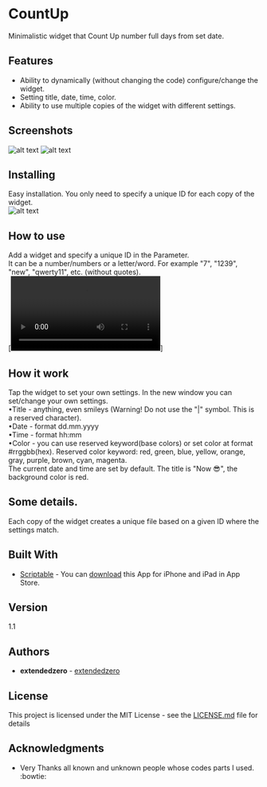 # CountUp
Minimalistic widget that Count Up number full days from set date.

## Features
- Ability to dynamically (without changing the code) configure/change the widget.  
- Setting title, date, time, color.  
- Ability to use multiple copies of the widget with different settings. 

## Screenshots
![alt text](https://github.com/extendedzero/Scriptable-IOS-Widget/blob/02beeca6baaf0afa35d3b708260b5ec9c9f2c6eb/CountUp/preview_1.png)
![alt text](https://github.com/extendedzero/Scriptable-IOS-Widget/blob/02beeca6baaf0afa35d3b708260b5ec9c9f2c6eb/CountUp/preview_2.png)

## Installing
Easy installation. You only need to specify a unique ID for each copy of the widget.  
![alt text](https://github.com/extendedzero/Scriptable-IOS-Widget/blob/7be1a427209c64a07352a403339f31ee483b72e4/CountUp/preview_3.png)

## How to use
Add a widget and specify a unique ID in the Parameter.  
It can be a number/numbers or a letter/word. For example "7", "1239", "new", "qwerty11", etc. (without quotes).  
[![Watch the video](https://github.com/extendedzero/Scriptable-IOS-Widget/blob/cf5c2561727643e8e84eff9d2a1aa2b06c329111/CountUp/preview_4.mp4)]

## How it work
Tap the widget to set your own settings. In the new window you can set/change your own settings.  
•Title - anything, even smileys (Warning!  Do not use the "|" symbol. This is a reserved character).  
•Date - format dd.mm.yyyy  
•Time - format hh:mm  
•Color - you can use reserved keyword(base colors) or set color at format #rrggbb(hex). Reserved color keyword: red, green, blue, yellow, orange, gray, purple, brown, cyan, magenta.  
The current date and time are set by default. The title is "Now 😎", the background color is red.

## Some details. 
Each copy of the widget creates a unique file based on a given ID where the settings match.

## Built With
* [Scriptabl‪e‬](https://apps.apple.com/ru/app/scriptable/id1405459188) - You can [download](https://apps.apple.com/ru/app/scriptable/id1405459188) this App for iPhone and iPad in App Store. 

## Version
1.1

## Authors
* **extendedzero** - [extendedzero](https://github.com/extendedzero)

## License
This project is licensed under the MIT License - see the [LICENSE.md](LICENSE.md) file for details

## Acknowledgments
* Very Thanks all known and unknown people whose codes parts I used. :bowtie: 
